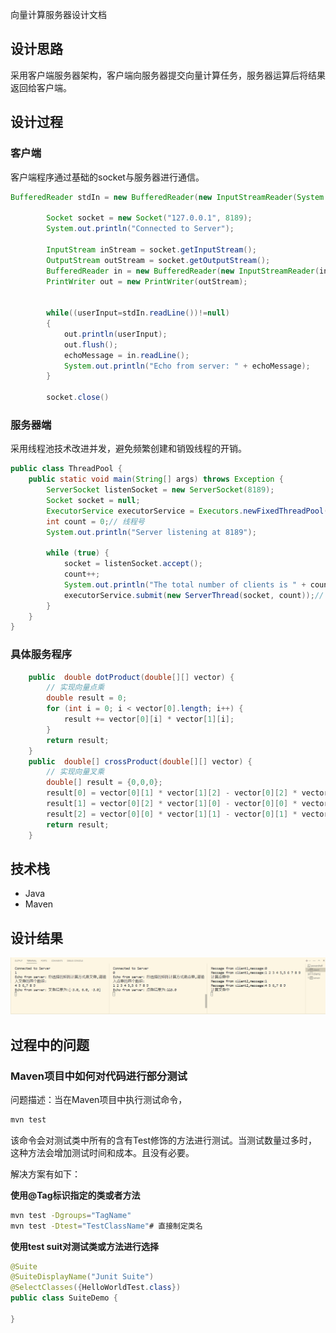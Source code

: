 向量计算服务器设计文档

## 设计思路

采用客户端服务器架构，客户端向服务器提交向量计算任务，服务器运算后将结果返回给客户端。

## 设计过程

### 客户端

客户端程序通过基础的socket与服务器进行通信。

```java
BufferedReader stdIn = new BufferedReader(new InputStreamReader(System.in));

		Socket socket = new Socket("127.0.0.1", 8189);
		System.out.println("Connected to Server");

		InputStream inStream = socket.getInputStream();
		OutputStream outStream = socket.getOutputStream();
		BufferedReader in = new BufferedReader(new InputStreamReader(inStream));
		PrintWriter out = new PrintWriter(outStream);


		while((userInput=stdIn.readLine())!=null)
        {
            out.println(userInput);
			out.flush();
			echoMessage = in.readLine();
			System.out.println("Echo from server: " + echoMessage);
		}

		socket.close()
```

### 服务器端

采用线程池技术改进并发，避免频繁创建和销毁线程的开销。

```java
public class ThreadPool {
    public static void main(String[] args) throws Exception {
        ServerSocket listenSocket = new ServerSocket(8189);
        Socket socket = null;
        ExecutorService executorService = Executors.newFixedThreadPool(5);
        int count = 0;// 线程号
        System.out.println("Server listening at 8189");

        while (true) {
            socket = listenSocket.accept();
            count++;
            System.out.println("The total number of clients is " + count + ".");
            executorService.submit(new ServerThread(socket, count));// 提交任务
        }
    }
}
```

### 具体服务程序

```java
    public  double dotProduct(double[][] vector) {
        // 实现向量点乘
        double result = 0;
        for (int i = 0; i < vector[0].length; i++) {
            result += vector[0][i] * vector[1][i];
        }
        return result;
    }
    public  double[] crossProduct(double[][] vector) {
        // 实现向量叉乘
        double[] result = {0,0,0};
        result[0] = vector[0][1] * vector[1][2] - vector[0][2] * vector[1][1];
        result[1] = vector[0][2] * vector[1][0] - vector[0][0] * vector[1][2];
        result[2] = vector[0][0] * vector[1][1] - vector[0][1] * vector[1][0];
        return result;
    }
```

## 技术栈

* Java
* Maven

## 设计结果

![1710685494958](image/design/1710685494958.png)

## 过程中的问题

### **Maven项目中如何对代码进行部分测试**

问题描述：当在Maven项目中执行测试命令，

```bash
mvn test
```

该命令会对测试类中所有的含有Test修饰的方法进行测试。当测试数量过多时，这种方法会增加测试时间和成本。且没有必要。

解决方案有如下：

**使用@Tag标识指定的类或者方法**

```bash
mvn test -Dgroups="TagName"
mvn test -Dtest="TestClassName"# 直接制定类名
```

**使用test suit对测试类或方法进行选择**

```java
@Suite
@SuiteDisplayName("Junit Suite")
@SelectClasses({HelloWorldTest.class})
public class SuiteDemo {

}
```
